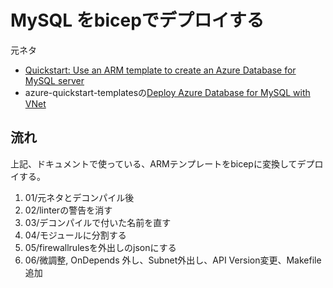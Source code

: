 # MySQL をbicepでデプロイする

元ネタ

- [Quickstart: Use an ARM template to create an Azure Database for MySQL server](https://docs.microsoft.com/en-us/azure/mysql/quickstart-create-mysql-server-database-using-arm-template?tabs=azure-portal)
- azure-quickstart-templatesの[Deploy Azure Database for MySQL with VNet](https://github.com/Azure/azure-quickstart-templates/tree/master/quickstarts/microsoft.dbformysql/managed-mysql-with-vnet)

## 流れ

上記、ドキュメントで使っている、ARMテンプレートをbicepに変換してデプロイする。

1. 01/元ネタとデコンパイル後
2. 02/linterの警告を消す
3. 03/デコンパイルで付いた名前を直す
4. 04/モジュールに分割する
5. 05/firewallrulesを外出しのjsonにする
6. 06/微調整, OnDepends 外し、Subnet外出し、API Version変更、Makefile追加
